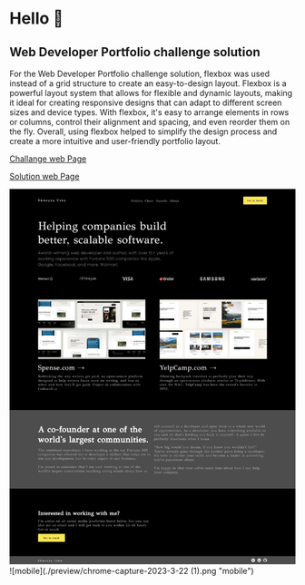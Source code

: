 
# Hello 👋

## Web Developer Portfolio challenge solution 

For the Web Developer Portfolio challenge solution, flexbox was used instead of a grid structure to create an easy-to-design layout. Flexbox is a powerful layout system that allows for flexible and dynamic layouts, making it ideal for creating responsive designs that can adapt to different screen sizes and device types. With flexbox, it's easy to arrange elements in rows or columns, control their alignment and spacing, and even reorder them on the fly. Overall, using flexbox helped to simplify the design process and create a more intuitive and user-friendly portfolio layout.

[Challange web Page](https://www.codewell.cc/challenges/web-developer-portfolio--617d4897a383e41090a3e46f)

[Solution web Page](https://kisacasumderler.github.io/web-siteler/Web-Developer-Portfolio/index.html)


![desktop](./preview/chrome-capture-2023-3-22.png "desktop")
![mobile](./preview/chrome-capture-2023-3-22 (1).png "mobile")
